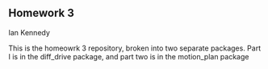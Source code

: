 ## Homework 3

Ian Kennedy

This is the homeowrk 3 repository, broken into two separate packages. Part I is in the diff_drive package, and part two is in the motion_plan package
